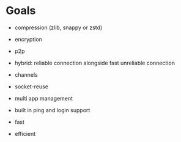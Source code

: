 # Goals

- compression (zlib, snappy or zstd)
- encryption

- p2p
- hybrid: reliable connection alongside fast unreliable connection
- channels
- socket-reuse

- multi app management
- built in ping and login support

- fast
- efficient

